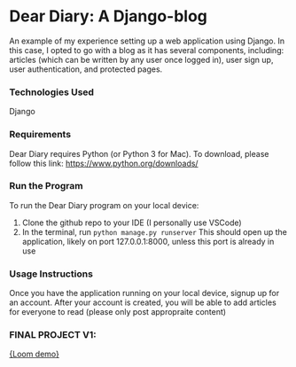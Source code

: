 # Dear Diary: A Django-blog
An example of my experience setting up a web application using Django. In this case, I opted to go with a blog as it has several components, including: articles (which can be written by any user once logged in), user sign up, user authentication, and protected pages.

### Technologies Used
Django

### Requirements
Dear Diary requires Python (or Python 3 for Mac). To download, please follow this link: https://www.python.org/downloads/

### Run the Program
To run the Dear Diary program on your local device:
1. Clone the github repo to your IDE (I personally use VSCode)
2. In the terminal, run `python manage.py runserver`
This should open up the application, likely on port 127.0.0.1:8000, unless this port is already in use

### Usage Instructions
Once you have the application running on your local device, signup up for an account.
After your account is created, you will be able to add articles for everyone to read (please only post appropraite content)

### FINAL PROJECT V1:
[{Loom demo}](https://www.loom.com/share/0da1398568354b23945371f032a2354a?sid=1a0a8966-c14d-44a9-ab3d-0e5afa92b12f)
